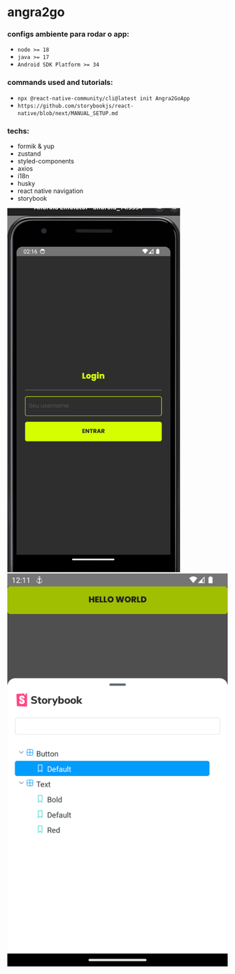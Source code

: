# angra2go

### configs ambiente para rodar o app:
- `node >= 18`
- `java >= 17`
- `Android SDK Platform >= 34`

### commands used and tutorials:
- `npx @react-native-community/cli@latest init Angra2GoApp`
- `https://github.com/storybookjs/react-native/blob/next/MANUAL_SETUP.md`

### techs:
- formik & yup
- zustand
- styled-components
- axios
- i18n
- husky
- react native navigation
- storybook

![print login](./assets/print_login.png)
![print storybook](./assets/storybook.png)
